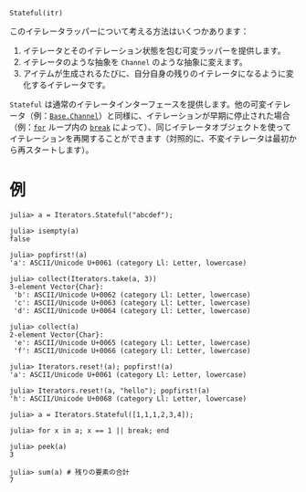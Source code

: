 ```
Stateful(itr)
```

このイテレータラッパーについて考える方法はいくつかあります：

1. イテレータとそのイテレーション状態を包む可変ラッパーを提供します。
2. イテレータのような抽象を `Channel` のような抽象に変えます。
3. アイテムが生成されるたびに、自分自身の残りのイテレータになるように変化するイテレータです。

`Stateful` は通常のイテレータインターフェースを提供します。他の可変イテレータ（例：[`Base.Channel`](@ref)）と同様に、イテレーションが早期に停止された場合（例：[`for`](@ref) ループ内の [`break`](@ref) によって）、同じイテレータオブジェクトを使ってイテレーションを再開することができます（対照的に、不変イテレータは最初から再スタートします）。

# 例

```jldoctest
julia> a = Iterators.Stateful("abcdef");

julia> isempty(a)
false

julia> popfirst!(a)
'a': ASCII/Unicode U+0061 (category Ll: Letter, lowercase)

julia> collect(Iterators.take(a, 3))
3-element Vector{Char}:
 'b': ASCII/Unicode U+0062 (category Ll: Letter, lowercase)
 'c': ASCII/Unicode U+0063 (category Ll: Letter, lowercase)
 'd': ASCII/Unicode U+0064 (category Ll: Letter, lowercase)

julia> collect(a)
2-element Vector{Char}:
 'e': ASCII/Unicode U+0065 (category Ll: Letter, lowercase)
 'f': ASCII/Unicode U+0066 (category Ll: Letter, lowercase)

julia> Iterators.reset!(a); popfirst!(a)
'a': ASCII/Unicode U+0061 (category Ll: Letter, lowercase)

julia> Iterators.reset!(a, "hello"); popfirst!(a)
'h': ASCII/Unicode U+0068 (category Ll: Letter, lowercase)
```

```jldoctest
julia> a = Iterators.Stateful([1,1,1,2,3,4]);

julia> for x in a; x == 1 || break; end

julia> peek(a)
3

julia> sum(a) # 残りの要素の合計
7
```

